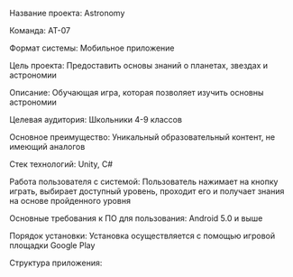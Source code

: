 Название проекта: 
Astronomy

Команда: 
АТ-07

Формат системы: 
Мобильное приложение

Цель проекта:
Предоставить основы знаний о планетах, звездах и астрономии

Описание:
Обучающая игра, которая позволяет изучить основны астрономии 

Целевая аудитория:
Школьники 4-9 классов

Основное преимущество:
Уникальный образовательный контент, не имеющий аналогов

Стек технологий: 
Unity, C#

Работа пользователя с системой:
Пользователь нажимает на кнопку играть, выбирает доступный уровень, проходит его и получает знания на основе пройденного уровня

Основные требования к ПО для пользования:
Android 5.0 и выше

Порядок установки:
Установка осуществляется с помощью игровой площадки Google Play

Структура приложения:

